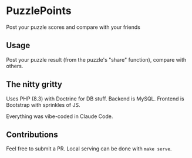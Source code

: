# PuzzlePoints
Post your puzzle scores and compare with your friends

## Usage
Post your puzzle result (from the puzzle's "share" function), compare with others.

## The nitty gritty
Uses PHP (8.3) with Doctrine for DB stuff.
Backend is MySQL.
Frontend is Bootstrap with sprinkles of JS.

Everything was vibe-coded in Claude Code.

## Contributions
Feel free to submit a PR.
Local serving can be done with `make serve`.
